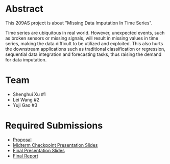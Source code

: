 # Abstract

This 209AS project is about "Missing Data Imputation In Time Series".

Time series are ubiquitous in real world. However, unexpected events, such as broken sensors or missing signals, will result in missing values in time series, making the data difficult to be utilized and exploited. This also hurts the downstream applications such as traditional classification or regression, sequential data integration and forecasting tasks, thus raising the demand for data imputation.

# Team

* Shenghui Xu \#1 
* Lei Wang \#2
* Yuji Gao \#3

# Required Submissions

* [Proposal](https://github.com/umiao/ece209as_project/blob/main/docs/proposal.md)
* [Midterm Checkpoint Presentation Slides](https://docs.google.com/presentation/d/1QTF7KPEaG2-rPQ6Qu5mX28DdiQkV5POd/edit?usp=sharing&ouid=117013027302320005249&rtpof=true&sd=true)
* [Final Presentation Slides](https://docs.google.com/presentation/d/16XrxmcLhOFXBt0exKudco9vDLPFE3wkA/edit#slide=id.g11d2cf30fa5_0_14)
* [Final Report](https://github.com/umiao/ece209as_project/blob/main/docs/report.md)
